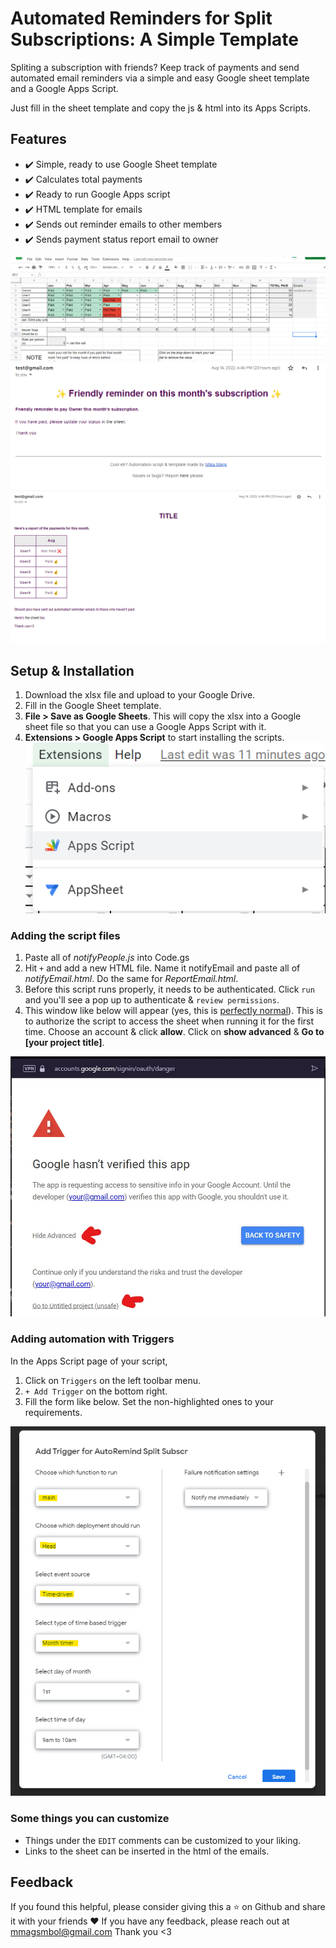 
# Automated Reminders for Split Subscriptions: A Simple Template

Spliting a subscription with friends? Keep track of payments and send automated email reminders via a simple and easy Google sheet template and a Google Apps Script. 

Just fill in the sheet template and copy the js & html into its Apps Scripts.


## Features
- :heavy_check_mark: Simple, ready to use Google Sheet template
- :heavy_check_mark: Calculates total payments
- :heavy_check_mark: Ready to run Google Apps script
- :heavy_check_mark: HTML template for emails
- :heavy_check_mark: Sends out reminder emails to other members
- :heavy_check_mark: Sends payment status report email to owner 

![Sheet Screenshot](/images/sheetdemo.png)
![notif Email Screenshot](/images/notifEmail.png)
![Report Email Screenshot](/images/reportEmail.png)

## Setup & Installation

1. Download the xlsx file and upload to your Google Drive.
2. Fill in the Google Sheet template.
3. **File > Save as Google Sheets**. This will copy the xlsx into a Google sheet file so that you can use a Google Apps Script with it.
4. **Extensions > Google Apps Script** to start installing the scripts.
![App Screenshot](/images/googleappsscript.png)

### Adding the script files
1. Paste all of *notifyPeople.js* into Code.gs
2. Hit `+` and add a new HTML file. Name it notifyEmail and paste all of *notifyEmail.html*. Do the same for *ReportEmail.html*.
3. Before this script runs properly, it needs to be authenticated. Click `run` and you'll see a pop up to authenticate & `review permissions`.
4. This window like below will appear (yes, this is [perfectly normal](https://xfanatical.com/blog/how-to-add-an-apps-script-to-my-google-doc-sheets-forms-slides/#step-4-run-the-script-now)). This is to authorize the script to access the sheet when running it for the first time. Choose an account & click **allow**. Click on **show advanced** & **Go to [your project title]**.

![App Screenshot](/images/authentication.jpg)


### Adding automation with Triggers
In the Apps Script page of your script,
1. Click on `Triggers` on the left toolbar menu.
2. `+ Add Trigger` on the bottom right.
3. Fill the form like below. Set the non-highlighted ones to your requirements.

![Trigger settings](/images/triggerset.png)

### Some things you can customize
- Things under the `EDIT` comments can be customized to your liking.
- Links to the sheet can be inserted in the html of the emails.
## Feedback

If you found this helpful, please consider giving this a :star: on Github and share it with your friends :hearts:
If you have any feedback, please reach out at mmagsmbol@gmail.com
Thank you <3

